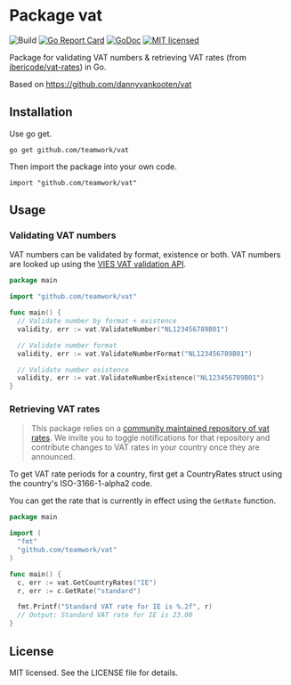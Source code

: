 Package vat
===

![Build](https://github.com/Teamwork/vat/v2/actions/workflows/build.yml/badge.svg)
[![Go Report Card](https://goreportcard.com/badge/github.com/teamwork/vat/v2)](https://goreportcard.com/report/github.com/teamwork/vat)
[![GoDoc](https://godoc.org/github.com/teamwork/vat/v2?status.svg)](https://godoc.org/github.com/teamwork/vat)
[![MIT licensed](https://img.shields.io/badge/license-MIT-blue.svg)](https://raw.githubusercontent.com/teamwork/vat/master/LICENSE)

Package for validating VAT numbers & retrieving VAT rates (from [ibericode/vat-rates](https://github.com/ibericode/vat-rates)) in Go.

Based on https://github.com/dannyvankooten/vat

## Installation

Use go get.

``` 
go get github.com/teamwork/vat
```

Then import the package into your own code.

```
import "github.com/teamwork/vat"
```

## Usage

### Validating VAT numbers

VAT numbers can be validated by format, existence or both. VAT numbers are looked up using the [VIES VAT validation API](http://ec.europa.eu/taxation_customs/vies/).

```go
package main

import "github.com/teamwork/vat"

func main() {
  // Validate number by format + existence
  validity, err := vat.ValidateNumber("NL123456789B01")

  // Validate number format
  validity, err := vat.ValidateNumberFormat("NL123456789B01")

  // Validate number existence
  validity, err := vat.ValidateNumberExistence("NL123456789B01")
}
```

### Retrieving VAT rates

> This package relies on a [community maintained repository of vat rates](https://github.com/ibericode/vat-rates). We invite you to toggle notifications for that repository and contribute changes to VAT rates in your country once they are announced.

To get VAT rate periods for a country, first get a CountryRates struct using the country's ISO-3166-1-alpha2 code.

You can get the rate that is currently in effect using the `GetRate` function.

```go
package main

import (
  "fmt"
  "github.com/teamwork/vat"
)

func main() {
  c, err := vat.GetCountryRates("IE")
  r, err := c.GetRate("standard")

  fmt.Printf("Standard VAT rate for IE is %.2f", r)
  // Output: Standard VAT rate for IE is 23.00
}
```

## License

MIT licensed. See the LICENSE file for details.

